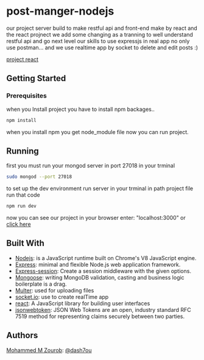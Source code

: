 # post-manger-nodejs

our project server build to make restful api and front-end make by react and the react projnect we add some changing as a tranning
to well understand restful api and go next level our skills to use expressjs in real app no only use postman...
and we use realtime app by socket to delete and edit posts :)

[project react](https://github.com/dash7ou/react-for-our-project/tree/master)


## Getting Started

### Prerequisites
when you Install project you have to install npm backages..

```bash
npm install
```

when you install npm you get node_module file now you can run project.


## Running

first you must run your mongod server in port 27018 in your trminal
```bash
sudo mongod --port 27018
```

to set up the dev environment run server in your trminal in path project file run that code
```bash
npm run dev
```

now you can see our project in your browser enter: "localhost:3000" or [click here](http://localhost:3000/)

## Built With

* [Nodejs](https://nodejs.org/en/): is a JavaScript runtime built on Chrome's V8 JavaScript engine.
* [Express](https://expressjs.com/): minimal and flexible Node.js web application framework.
* [Express-session](https://www.npmjs.com/package/express-session): Create a session middleware with the given options.
* [Mongoose](https://mongoosejs.com/):  writing MongoDB validation, casting and business logic boilerplate is a drag.
* [Multer](https://www.npmjs.com/package/multer): used for uploading files
* [socket.io](https://socket.io/): use to create realTime app
* [react](https://reactjs.org/): A JavaScript library for building user interfaces
* [jsonwebtoken](https://jwt.io/): JSON Web Tokens are an open, industry standard RFC 7519 method for representing claims securely between two parties.

## Authors
[Mohammed M Zourob](https://github.com/dash7ou): [@dash7ou](https://github.com/dash7ou)

